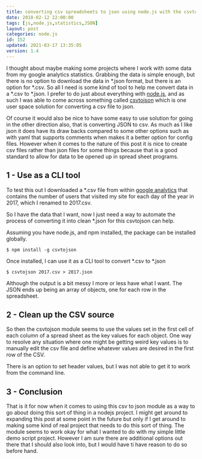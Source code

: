 ```yaml
---
title: converting csv spreadsheets to json using node.js with the csvtojson npm package
date: 2018-02-12 22:00:00
tags: [js,node.js,statistics,JSON]
layout: post
categories: node.js
id: 152
updated: 2021-03-17 13:35:05
version: 1.4
---
```


I thought about maybe making some projects where I work with some data from my google analytics statistics. Grabbing the data is simple enough, but there is no option to download the data in \*.json format, but there is an option for \*.csv. So all I need is some kind of tool to help me convert data in a \*.csv to \*.json. I prefer to do just about everything with [node.js](https://nodejs.org/en), and as such I was able to come across something called [csvtojson](https://www.npmjs.com/package/csvtojson) which is one user space solution for converting a csv file to json.

Of course it would also be nice to have some easy to use solution for going in the other direction also, that is converting JSON to csv. As much as I like json it does have its draw backs compared to some other options such as with yaml that supports comments when makes it a better option for config files. However when it comes to the nature of this post it is nice to create csv files rather than json files for some things because that is a good standard to allow for data to be opened up in spread sheet programs.

<!-- more -->

## 1 - Use as a CLI tool

To test this out I downloaded a \*.csv file from within [google analytics](https://www.google.com/analytics) that contains the number of users that visited my site for each day of the year in 2017, which I renamed to 2017.csv.

So I have the data that I want, now I just need a way to automate the process of converting it into clean \*.json for this csvtojson can help.

Assuming you have node.js, and npm installed, the package can be installed globally.

```
$ npm install -g csvtojson
```

Once installed, I can use it as a CLI tool to convert *.csv to *.json

```
$ csvtojson 2017.csv > 2017.json
```

Although the output is a bit messy I more or less have what I want. The JSON ends up being an array of objects, one for each row in the spreadsheet.

## 2 - Clean up the CSV source

So then the csvtojson module seems to use the values set in the first cell of each column of a spread sheet as the key values for each object. One way to resolve any situation where one might be getting weird key values is to manually edit the csv file and define whatever values are desired in the first row of the CSV.

There is an option to set header values, but I was not able to get it to work from the command line.

## 3 - Conclusion

That is it for now when it comes to using this csv to json module as a way to go about doing this sort of thing in a nodejs project. I might get around to expanding this post at some point in the future but only if I get around to making some kind of real project that needs to do this sort of thing. The module seems to work okay for what I wanted to do with my simple little demo script project. However I am sure there are additional options out there that I should also look into, but I would have ti have reason to do so before hand.
